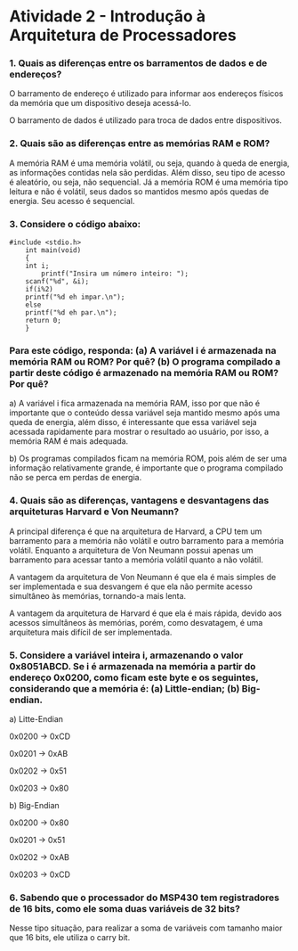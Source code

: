 # Atividade 2 - Introdução à Arquitetura de Processadores

### 1. Quais as diferenças entre os barramentos de dados e de endereços?
O barramento de endereço é utilizado para informar aos endereços físicos da memória que um dispositivo deseja acessá-lo.

O barramento de dados é utilizado para troca de dados entre dispositivos.

### 2. Quais são as diferenças entre as memórias RAM e ROM?
A memória RAM é uma memória volátil, ou seja, quando à queda de energia, as informações contidas nela são perdidas. Além disso, seu tipo de acesso é aleatório, ou seja, não sequencial.
Já a memória ROM é uma memória tipo leitura e não é volátil, seus dados so mantidos mesmo após quedas de energia. Seu acesso é sequencial.

### 3. Considere o código abaixo:

    #include <stdio.h>
        int main(void)
        {
	    int i;
            printf("Insira um número inteiro: ");
	    scanf("%d", &i);
	    if(i%2)
		printf("%d eh impar.\n");
	    else
		printf("%d eh par.\n");
	    return 0;
        }

### Para este código, responda: (a) A variável i é armazenada na memória RAM ou ROM? Por quê? (b) O programa compilado a partir deste código é armazenado na memória RAM ou ROM? Por quê?

a) A variável i fica armazenada na memória RAM, isso por que não é importante que o conteúdo dessa variável seja mantido mesmo após uma queda de energia, além disso, é interessante que essa variável seja acessada rapidamente para mostrar o resultado ao usuário, por isso, a memória RAM é mais adequada.

b) Os programas compilados ficam na memória ROM, pois além de ser uma informação relativamente grande, é importante que o programa compilado não se perca em perdas de energia.

### 4. Quais são as diferenças, vantagens e desvantagens das arquiteturas Harvard e Von Neumann?
A principal diferença é que na arquitetura de Harvard, a CPU tem um barramento para a memória não volátil e outro barramento para a memória volátil. Enquanto a arquitetura de Von Neumann possui apenas um barramento para acessar tanto a memória volátil quanto a não volátil.

A vantagem da arquitetura de Von Neumann é que ela é mais simples de ser implementada e sua desvangem é que ela não permite acesso simultâneo às memórias, tornando-a mais lenta.

A vantagem da arquitetura de Harvard é que ela é mais rápida, devido aos acessos simultâneos às memórias, porém, como desvatagem, é uma arquitetura mais difícil de ser implementada.

### 5. Considere a variável inteira i, armazenando o valor 0x8051ABCD. Se i é armazenada na memória a partir do endereço 0x0200, como ficam este byte e os seguintes, considerando que a memória é: (a) Little-endian; (b) Big-endian.

a) Litte-Endian

0x0200 -> 0xCD

0x0201 -> 0xAB

0x0202 -> 0x51

0x0203 -> 0x80

b) Big-Endian

0x0200 -> 0x80

0x0201 -> 0x51

0x0202 -> 0xAB

0x0203 -> 0xCD

### 6. Sabendo que o processador do MSP430 tem registradores de 16 bits, como ele soma duas variáveis de 32 bits?

Nesse tipo situação, para realizar a soma de variáveis com tamanho maior que 16 bits, ele utiliza o carry bit. 
